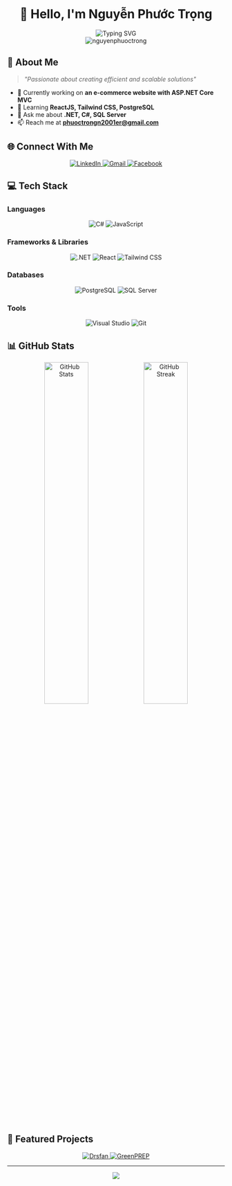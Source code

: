 # <div align="center">👋 Hello, I'm Nguyễn Phước Trọng</div>

<div align="center">
  <img src="https://readme-typing-svg.herokuapp.com?font=Fira+Code&pause=1000&color=2F80ED&center=true&vCenter=true&width=435&lines=A+.NET+Developer+from+Vietnam+%F0%9F%87%BB%F0%9F%87%B3;Always+learning+new+things" alt="Typing SVG" />
</div>

<div align="center">
  <img src="https://komarev.com/ghpvc/?username=nguyenphuoctrong&label=Profile%20views&color=0e75b6&style=flat" alt="nguyenphuoctrong" />
</div>

## 🚀 About Me

> *"Passionate about creating efficient and scalable solutions"*

- 🔭 Currently working on **an e-commerce website with ASP.NET Core MVC**
- 🌱 Learning **ReactJS, Tailwind CSS, PostgreSQL**
- 💬 Ask me about **.NET, C#, SQL Server**
- 📫 Reach me at **phuoctrongn2001er@gmail.com**

## 🌐 Connect With Me

<div align="center">
  <a href="https://www.linkedin.com/in/trongnp0706/" target="_blank">
    <img src="https://img.shields.io/badge/LinkedIn-0077B5?style=for-the-badge&logo=linkedin&logoColor=white" alt="LinkedIn"/>
  </a>
  <a href="mailto:phuoctrongn2001er@gmail.com">
    <img src="https://img.shields.io/badge/Gmail-D14836?style=for-the-badge&logo=gmail&logoColor=white" alt="Gmail"/>
  </a>
  <a href="https://www.facebook.com/phuoctrong0706/" target="_blank">
    <img src="https://img.shields.io/badge/Facebook-1877F2?style=for-the-badge&logo=facebook&logoColor=white" alt="Facebook"/>
  </a>
</div>

## 💻 Tech Stack

### Languages
<div align="center">
  <img src="https://img.shields.io/badge/c%23-%23239120.svg?style=for-the-badge&logo=c-sharp&logoColor=white" alt="C#"/>
  <img src="https://img.shields.io/badge/javascript-%23323330.svg?style=for-the-badge&logo=javascript&logoColor=%23F7DF1E" alt="JavaScript"/>
</div>

### Frameworks & Libraries
<div align="center">
  <img src="https://img.shields.io/badge/dotnet-%23512BD4.svg?style=for-the-badge&logo=dotnet&logoColor=white" alt=".NET"/>
  <img src="https://img.shields.io/badge/react-%2320232a.svg?style=for-the-badge&logo=react&logoColor=%2361DAFB" alt="React"/>
  <img src="https://img.shields.io/badge/tailwindcss-%2338B2AC.svg?style=for-the-badge&logo=tailwind-css&logoColor=white" alt="Tailwind CSS"/>
</div>

### Databases
<div align="center">
  <img src="https://img.shields.io/badge/postgresql-%23336791.svg?style=for-the-badge&logo=postgresql&logoColor=white" alt="PostgreSQL"/>
  <img src="https://img.shields.io/badge/Microsoft%20SQL%20Server-CC2927?style=for-the-badge&logo=microsoft%20sql%20server&logoColor=white" alt="SQL Server"/>
</div>

### Tools
<div align="center">
  <img src="https://img.shields.io/badge/Visual%20Studio-5C2D91.svg?style=for-the-badge&logo=visual-studio&logoColor=white" alt="Visual Studio"/>
  <img src="https://img.shields.io/badge/git-%23F05033.svg?style=for-the-badge&logo=git&logoColor=white" alt="Git"/>
</div>

## 📊 GitHub Stats

<div align="center">
  <img src="https://github-readme-stats.vercel.app/api?username=nguyenphuoctrong&show_icons=true&theme=github_dark" width="45%" alt="GitHub Stats"/>
  <img src="https://github-readme-streak-stats.herokuapp.com/?user=nguyenphuoctrong&theme=github-dark-blue" width="45%" alt="GitHub Streak"/>
</div>

## 🎯 Featured Projects

<div align="center">
  <a href="https://github.com/trongnp0706/Drsfan">
    <img src="https://github-readme-stats.vercel.app/api/pin/?username=trongnp0706&repo=Drsfan&theme=github_dark" alt="Drsfan"/>
  </a>
  <a href="https://greenprep-vznp.onrender.com">
    <img src="https://github-readme-stats.vercel.app/api/pin/?username=trongnp0706&repo=greenprep&theme=github_dark" alt="GreenPREP"/>
  </a>
</div>

---

<div align="center">
  <img src="https://capsule-render.vercel.app/api?type=waving&color=gradient&height=100&section=footer"/>
</div>
